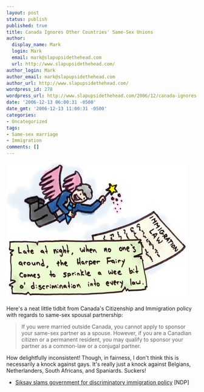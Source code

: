 ```yaml
---
layout: post
status: publish
published: true
title: Canada Ignores Other Countries' Same-Sex Unions
author:
  display_name: Mark
  login: Mark
  email: mark@slapupsidethehead.com
  url: http://www.slapupsidethehead.com/
author_login: Mark
author_email: mark@slapupsidethehead.com
author_url: http://www.slapupsidethehead.com/
wordpress_id: 278
wordpress_url: http://www.slapupsidethehead.com/2006/12/canada-ignores-unions/
date: '2006-12-13 06:00:31 -0500'
date_gmt: '2006-12-13 11:00:31 -0500'
categories:
- Uncategorized
tags:
- Same-sex marriage
- Immigration
comments: []
---
```

![Harper Fairy](/wp-content/media/2006/12/harper_fairy.jpg)

Here's a neat little tidbit from Canada's Citizenship and Immigration policy with regards to same-sex spousal partnership:

> If you were married outside Canada, you cannot apply to sponsor your same-sex partner as a spouse. However, if you are a Canadian citizen or a permanent resident, you may qualify to sponsor your partner as a common-law or a conjugal partner.

How delightfully inconsistent! Though, in fairness, I don't think this is necessarily a knock against gays. It's really just a knock against Belgians, Netherlanders, South Africans, and Spaniards. Suckers!

- [Siksay slams government for discriminatory immigration policy](http://www.ndp.ca/page/4684) [NDP]
